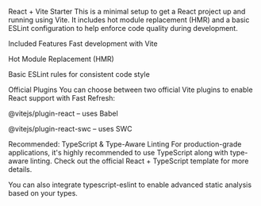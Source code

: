 React + Vite Starter
This is a minimal setup to get a React project up and running using Vite. It includes hot module replacement (HMR) and a basic ESLint configuration to help enforce code quality during development.

Included Features
 Fast development with Vite

 Hot Module Replacement (HMR)

 Basic ESLint rules for consistent code style

Official Plugins
You can choose between two official Vite plugins to enable React support with Fast Refresh:

@vitejs/plugin-react – uses Babel

@vitejs/plugin-react-swc – uses SWC

Recommended: TypeScript & Type-Aware Linting
For production-grade applications, it's highly recommended to use TypeScript along with type-aware linting. Check out the official React + TypeScript template for more details.

You can also integrate typescript-eslint to enable advanced static analysis based on your types.